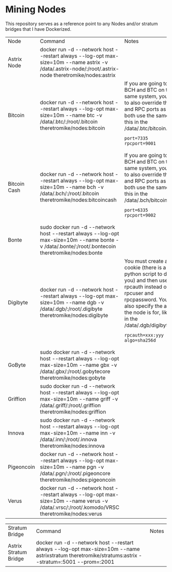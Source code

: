 # Mining Nodes
This repository serves as a reference point to any Nodes and/or stratum bridges that I have Dockerized.

<table>
  <tr><td> Node </td> <td> Command </td> <td> Notes </td></tr>
  <tr><td>Astrix Node</td><td>docker run -d --network host --restart always --log-opt max-size=10m --name astrix -v /data/.astrix-node/:/root/.astrix-node theretromike/nodes:astrix</td><td></td></tr>
  <tr>
    <td> Bitcoin </td>
    <td>docker run -d --network host --restart always --log-opt max-size=10m --name btc -v /data/.btc/:/root/.bitcoin theretromike/nodes:bitcoin</td>
    <td>If you are going to run BCH and BTC on the same system, you need to also override the P2P and RPC ports as they both use the same, like this in the /data/.btc/bitcoin.conf
      
    port=7335
    rpcport=9001
    
  </td>
  </tr>
    <tr>
    <td> Bitcoin Cash </td>
    <td>docker run -d --network host --restart always --log-opt max-size=10m --name bch -v /data/.bch/:/root/.bitcoin theretromike/nodes:bitcoincash</td>
    <td>If you are going to run BCH and BTC on the same system, you need to also override the P2P and RPC ports as they both use the same, like this in the /data/.bch/bitcoin.conf
      
    port=6335
    rpcport=9002
    
  </td>
  <tr><td>Bonte</td><td>sudo docker run -d --network host --restart always --log-opt max-size=10m --name bonte -v /data/.bonte/:/root/.bontecoin theretromike/nodes:bonte</td><td></td></tr>
  </tr>
    </tr>
    <tr>
    <td> Digibyte </td>
    <td>docker run -d --network host --restart always --log-opt max-size=10m --name dgb -v /data/.dgb/:/root/.digibyte theretromike/nodes:digibyte</td>
    <td>You must create an auto cookie (there is a python script to do it for you) and then use rpcauth instead of rpcuser and rpcpassword. You must also specify the algo the node is for, like this in the /data/.dgb/digibyte.conf
      
    rpcauth=xxx:yyy
    algo=sha256d
    
  </td>
  </tr>
  <tr><td>GoByte</td><td>sudo docker run -d --network host --restart always --log-opt max-size=10m --name gbx -v /data/.gbx/:/root/.gobytecore theretromike/nodes:gobyte</td><td></td></tr>
  <tr><td>Griffion</td><td>sudo docker run -d --network host --restart always --log-opt max-size=10m --name griff -v /data/.griff/:/root/.griffion theretromike/nodes:griffion</td><td></td></tr>
  <tr><td>Innova</td><td>sudo docker run -d --network host --restart always --log-opt max-size=10m --name inn -v /data/.inn/:/root/.innova theretromike/nodes:innova</td><td></td></tr>
  <tr><td>Pigeoncoin</td><td>docker run -d --network host --restart always --log-opt max-size=10m --name pgn -v /data/.pgn/:/root/.pigeoncore theretromike/nodes:pigeoncoin</td><td></td></tr>
  <tr><td>Verus</td><td>docker run -d --network host --restart always --log-opt max-size=10m --name verus -v /data/.vrsc/:/root/.komodo/VRSC theretromike/nodes:verus</td><td></td></tr>
</table>

<table>
  <tr><td> Stratum Bridge </td> <td> Command </td> <td> Notes </td></tr>
  <tr><td>Astrix Stratum Bridge</td><td>docker run -d --network host --restart always --log-opt max-size=10m --name astrixstratum theretromike/stratums:astrix --stratum=:5001 --prom=:2001</td><td></td></tr>
</table>    
